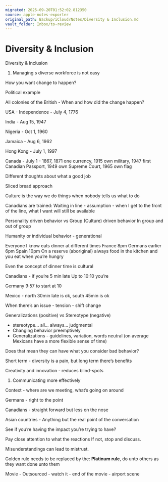```yaml
---
migrated: 2025-09-20T01:52:02.812350
source: apple-notes-exporter
original_path: Backup/iCloud/Notes/Diversity & Inclusion.md
vault_folder: Inbox/to-review
---
```

# Diversity & Inclusion

Diversity & Inclusion

1. Managing s diverse workforce is not easy 

How you want change to happen?

Political example 

All colonies of the British - When and how did the change happen?

USA - Independence - July 4, 1776

India - Aug 15, 1947

Nigeria - Oct 1, 1960

Jamaica - Aug 6, 1962

Hong Kong - July 1, 1997

Canada - July 1 - 1867, 1871 one currency, 1915 own military, 1947 first Canadian Passport, 1949 own Supreme Court, 1965 own flag

Different thoughts about what a good job

Sliced bread approach

Culture is the way we do things when nobody tells us what to do 

Canadians are trained:
Waiting in line - assumption - when I get to the front of the line, what I want will still be available 

Personality driven behavior vs Group (Culture) driven behavior 
In group and out of group 

Humanity or individual behavior - generational 

Everyone I know eats dinner at different times 
France 8pm
Germans earlier 6pm
Spain 10pm
On a reserve (aboriginal) always food in the kitchen and you eat when you’re hungry

Even the concept of dinner time is cultural

Canadians - if you’re 5 min late
Up to 10:10 you’re 

Germany 9:57 to start at 10

Mexico - north 30min late is ok, south 45min is ok

When there’s an issue - tension - shift change 

Generalizations (positive) vs Stereotype (negative)
- stereotype... all... always... judgmental 
- Changing behavior preemptively 
- Generalizations - guidelines, variation, words neutral (on average Mexicans have a more flexible sense of time)

Does that mean they can have what you consider bad behavior?

Short term - diversity is a pain, but long term there’s benefits 

Creativity and innovation - reduces blind-spots

1. Communicating more effectively

Context - where are we meeting, what’s going on around 

Germans - right to the point 

Canadians - straight forward but less on the nose

Asian countries - Anything but the real point of the conversation 

See if you’re having the impact you’re trying to have?

Pay close attention to what the reactions
If not, stop and discuss.

Misunderstandings can lead to mistrust.

Golden rule needs to be replaced by the:
**Platinum rule**, do unto others as they want done unto them

Movie - Outsourced - watch it - end of the movie - airport scene 
